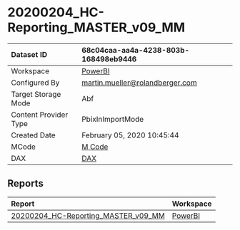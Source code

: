 



# 20200204_HC-Reporting_MASTER_v09_MM

|Dataset ID|68c04caa-aa4a-4238-803b-168498eb9446|
| :--- | :--- |
|Workspace|[PowerBI](../Workspaces/PowerBI.md)|
|Configured By|martin.mueller@rolandberger.com|
|Target Storage Mode|Abf|
|Content Provider Type|PbixInImportMode|
|Created Date|February 05, 2020 10:45:44|
|MCode|[M Code](./20200204_HC-Reporting_MASTER_v09_MM/mcode.md)|
|DAX|[DAX](./20200204_HC-Reporting_MASTER_v09_MM/dax.md)|

## Reports

|Report|Workspace|
| :--- | :--- |
|[20200204_HC-Reporting_MASTER_v09_MM](../Reports/20200204_HC-Reporting_MASTER_v09_MM.md)|[PowerBI](../Workspaces/PowerBI.md)|
